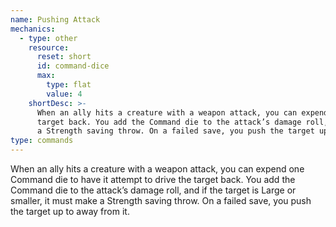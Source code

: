 ```yaml
---
name: Pushing Attack
mechanics:
  - type: other
    resource:
      reset: short
      id: command-dice
      max:
        type: flat
        value: 4
    shortDesc: >-
      When an ally hits a creature with a weapon attack, you can expend one Command die to have it attempt to drive the
      target back. You add the Command die to the attack’s damage roll, and if the target is Large or smaller, it must make
      a Strength saving throw. On a failed save, you push the target up to <me-distance length="15" /> away from it.
type: commands
---
```

When an ally hits a creature with a weapon attack, you can expend one Command die to have it attempt to drive the
target back. You add the Command die to the attack’s damage roll, and if the target is Large or smaller, it must make
a Strength saving throw. On a failed save, you push the target up to <me-distance length="15" /> away from it.
